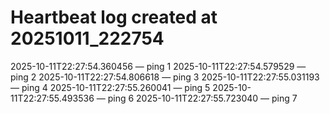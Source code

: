 # Heartbeat log created at 20251011_222754
2025-10-11T22:27:54.360456 — ping 1
2025-10-11T22:27:54.579529 — ping 2
2025-10-11T22:27:54.806618 — ping 3
2025-10-11T22:27:55.031193 — ping 4
2025-10-11T22:27:55.260041 — ping 5
2025-10-11T22:27:55.493536 — ping 6
2025-10-11T22:27:55.723040 — ping 7
